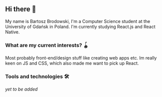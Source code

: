 ## Hi there 👋

My name is Bartosz Brodowski, I'm a Computer Science student at the University of Gdańsk in Poland.
I'm currently studying React.js and React Native. 

### What are my current interests? :yo_yo:

Most probably front-end/design stuff like creating web apps etc. Im really keen on JS and CSS,
which also made me want to pick up React.

### Tools and technologies :hammer_and_wrench:

*yet to be added*
